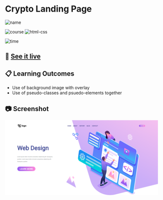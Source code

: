 # Crypto Landing Page

![name](https://img.shields.io/badge/Khurram-Iqbal-blue)

![course](https://img.shields.io/badge/-full--stack--js--bootcamp-red)
![html-css](https://img.shields.io/badge/HTML%20%2F%20CSS-Project--5-green)

![time](https://img.shields.io/badge/time--to--complete-2--hrs--approx.-yellowgreen)

## :link: [See it live](https://fullstack-js-bc-project-05.netlify.app/)


## :clipboard: Learning Outcomes 

- Use of background image with overlay
- Use of pseudo-classes and psuedo-elements together

## :camera: Screenshot

![screenshot](./screenshot.png)